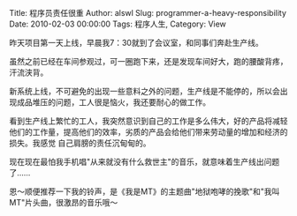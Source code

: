Title: 程序员责任很重
Author: alswl
Slug: programmer-a-heavy-responsibility
Date: 2010-02-03 00:00:00
Tags: 程序人生, 
Category: View

昨天项目第一天上线，早晨我7：30就到了会议室，和同事们奔赴生产线。

虽然之前已经在车间参观过，可一圈跑下来，还是发现车间好大，跑的腰酸背疼，汗流浃背。

新系统上线，不可避免的出现一些意料之外的问题，生产线是不能停的，所以会出现成品堆压的问题，工人很是恼火，我还要耐心的做工作。

看到生产线上繁忙的工人，我突然意识到自己的工作是多么伟大，好的产品将减轻他们的工作量，提高他们的效率，劣质的产品会给他们带来劳动量的增加和经济的损失。我感觉
自己肩膀的责任沉甸甸的。

现在现在最怕我手机唱"从来就没有什么救世主"的音乐，就意味着生产线出问题了……

恩～顺便推荐一下我的铃声，是《我是MT》的主题曲"地狱咆哮的挽歌"和"我叫MT"片头曲，很激昂的音乐哦～

